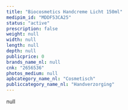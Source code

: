 ```yaml
---
title: "Biocosmetics Handcreme Licht 150ml"
medipim_id: "MDDF53CA25"
status: "active"
prescription: false
weight: null
width: null
length: null
depth: null
publicprice: 0
brands_name_nl: null
cnk: "2656536"
photos_medium: null
apbcategory_name_nl: "Cosmetisch"
publiccategory_name_nl: "Handverzorging"
---
```

null
